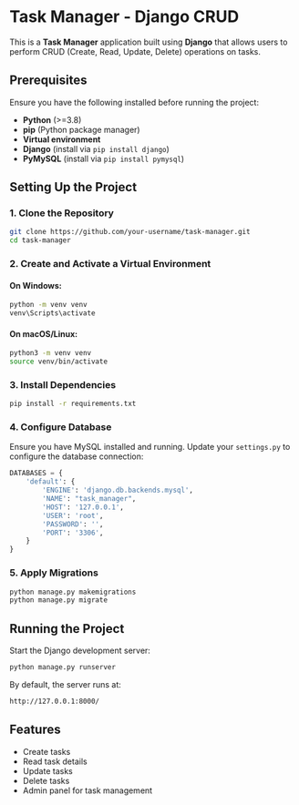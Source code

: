 # Task Manager - Django CRUD

This is a **Task Manager** application built using **Django** that allows users to perform CRUD (Create, Read, Update, Delete) operations on tasks.

## Prerequisites

Ensure you have the following installed before running the project:

- **Python** (>=3.8)
- **pip** (Python package manager)
- **Virtual environment**
- **Django** (install via `pip install django`)
- **PyMySQL** (install via `pip install pymysql`)

## Setting Up the Project

### 1. Clone the Repository

```sh
git clone https://github.com/your-username/task-manager.git
cd task-manager
```

### 2. Create and Activate a Virtual Environment

#### On Windows:

```sh
python -m venv venv
venv\Scripts\activate
```

#### On macOS/Linux:

```sh
python3 -m venv venv
source venv/bin/activate
```

### 3. Install Dependencies

```sh
pip install -r requirements.txt
```

### 4. Configure Database

Ensure you have MySQL installed and running. Update your `settings.py` to configure the database connection:

```python
DATABASES = {
    'default': {
        'ENGINE': 'django.db.backends.mysql',
        'NAME': "task_manager",
        'HOST': '127.0.0.1',
        'USER': 'root',
        'PASSWORD': '',
        'PORT': '3306',
    }
}
```

### 5. Apply Migrations

```sh
python manage.py makemigrations
python manage.py migrate
```

## Running the Project

Start the Django development server:

```sh
python manage.py runserver
```

By default, the server runs at:

```sh
http://127.0.0.1:8000/
```

## Features

- Create tasks
- Read task details
- Update tasks
- Delete tasks
- Admin panel for task management


